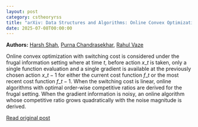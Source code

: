 ```yaml
---
layout: post
category: cstheoryrss
title: "arXiv: Data Structures and Algorithms: Online Convex Optimization with Switching Cost with Only One Single"
date: 2025-07-08T00:00:00
---
```


**Authors:** [Harsh Shah](https://dblp.uni-trier.de/search?q=Harsh+Shah), [Purna Chandrasekhar](https://dblp.uni-trier.de/search?q=Purna+Chandrasekhar), [Rahul Vaze](https://dblp.uni-trier.de/search?q=Rahul+Vaze)

Online convex optimization with switching cost is considered under the frugal
information setting where at time $t$, before action $x\_t$ is taken, only a
single function evaluation and a single gradient is available at the previously
chosen action $x\_{t-1}$ for either the current cost function $f\_t$ or the most
recent cost function $f\_{t-1}$. When the switching cost is linear, online
algorithms with optimal order-wise competitive ratios are derived for the
frugal setting. When the gradient information is noisy, an online algorithm
whose competitive ratio grows quadratically with the noise magnitude is
derived.

[Read original post](http://arxiv.org/abs/2507.04133v1)
